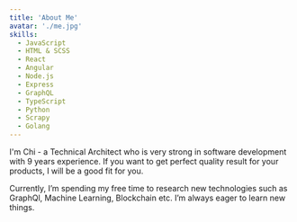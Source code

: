 ```yaml
---
title: 'About Me'
avatar: './me.jpg'
skills:
  - JavaScript
  - HTML & SCSS
  - React
  - Angular
  - Node.js
  - Express
  - GraphQL
  - TypeScript
  - Python
  - Scrapy
  - Golang
---
```


I'm Chi - a Technical Architect who is very strong in software development with 9 years experience. If you want to get perfect quality result for your products, I will be a good fit for you.

Currently, I’m spending my free time to research new technologies such as GraphQl, Machine Learning, Blockchain etc. I’m always eager to learn new things.
